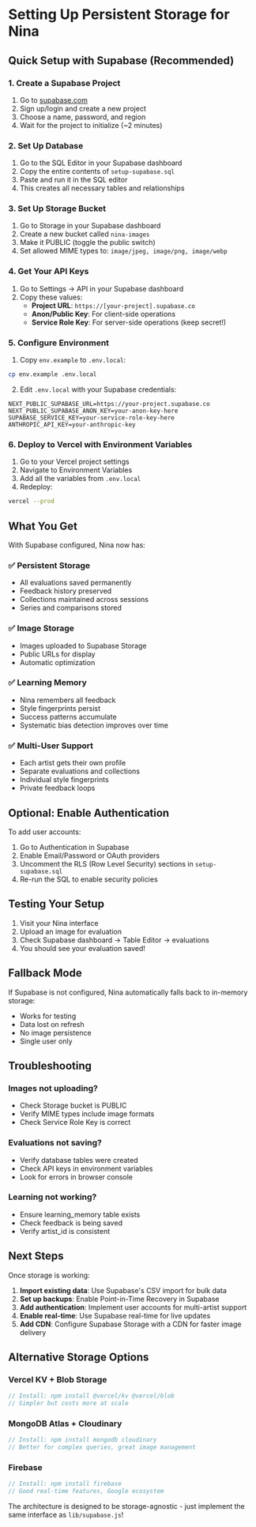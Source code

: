 # Setting Up Persistent Storage for Nina

## Quick Setup with Supabase (Recommended)

### 1. Create a Supabase Project

1. Go to [supabase.com](https://supabase.com)
2. Sign up/login and create a new project
3. Choose a name, password, and region
4. Wait for the project to initialize (~2 minutes)

### 2. Set Up Database

1. Go to the SQL Editor in your Supabase dashboard
2. Copy the entire contents of `setup-supabase.sql`
3. Paste and run it in the SQL editor
4. This creates all necessary tables and relationships

### 3. Set Up Storage Bucket

1. Go to Storage in your Supabase dashboard
2. Create a new bucket called `nina-images`
3. Make it PUBLIC (toggle the public switch)
4. Set allowed MIME types to: `image/jpeg, image/png, image/webp`

### 4. Get Your API Keys

1. Go to Settings → API in your Supabase dashboard
2. Copy these values:
   - **Project URL**: `https://[your-project].supabase.co`
   - **Anon/Public Key**: For client-side operations
   - **Service Role Key**: For server-side operations (keep secret!)

### 5. Configure Environment

1. Copy `env.example` to `.env.local`:
```bash
cp env.example .env.local
```

2. Edit `.env.local` with your Supabase credentials:
```env
NEXT_PUBLIC_SUPABASE_URL=https://your-project.supabase.co
NEXT_PUBLIC_SUPABASE_ANON_KEY=your-anon-key-here
SUPABASE_SERVICE_KEY=your-service-role-key-here
ANTHROPIC_API_KEY=your-anthropic-key
```

### 6. Deploy to Vercel with Environment Variables

1. Go to your Vercel project settings
2. Navigate to Environment Variables
3. Add all the variables from `.env.local`
4. Redeploy:
```bash
vercel --prod
```

## What You Get

With Supabase configured, Nina now has:

### ✅ **Persistent Storage**
- All evaluations saved permanently
- Feedback history preserved
- Collections maintained across sessions
- Series and comparisons stored

### ✅ **Image Storage**
- Images uploaded to Supabase Storage
- Public URLs for display
- Automatic optimization

### ✅ **Learning Memory**
- Nina remembers all feedback
- Style fingerprints persist
- Success patterns accumulate
- Systematic bias detection improves over time

### ✅ **Multi-User Support**
- Each artist gets their own profile
- Separate evaluations and collections
- Individual style fingerprints
- Private feedback loops

## Optional: Enable Authentication

To add user accounts:

1. Go to Authentication in Supabase
2. Enable Email/Password or OAuth providers
3. Uncomment the RLS (Row Level Security) sections in `setup-supabase.sql`
4. Re-run the SQL to enable security policies

## Testing Your Setup

1. Visit your Nina interface
2. Upload an image for evaluation
3. Check Supabase dashboard → Table Editor → evaluations
4. You should see your evaluation saved!

## Fallback Mode

If Supabase is not configured, Nina automatically falls back to in-memory storage:
- Works for testing
- Data lost on refresh
- No image persistence
- Single user only

## Troubleshooting

### Images not uploading?
- Check Storage bucket is PUBLIC
- Verify MIME types include image formats
- Check Service Role Key is correct

### Evaluations not saving?
- Verify database tables were created
- Check API keys in environment variables
- Look for errors in browser console

### Learning not working?
- Ensure learning_memory table exists
- Check feedback is being saved
- Verify artist_id is consistent

## Next Steps

Once storage is working:

1. **Import existing data**: Use Supabase's CSV import for bulk data
2. **Set up backups**: Enable Point-in-Time Recovery in Supabase
3. **Add authentication**: Implement user accounts for multi-artist support
4. **Enable real-time**: Use Supabase real-time for live updates
5. **Add CDN**: Configure Supabase Storage with a CDN for faster image delivery

## Alternative Storage Options

### Vercel KV + Blob Storage
```javascript
// Install: npm install @vercel/kv @vercel/blob
// Simpler but costs more at scale
```

### MongoDB Atlas + Cloudinary
```javascript
// Install: npm install mongodb cloudinary
// Better for complex queries, great image management
```

### Firebase
```javascript
// Install: npm install firebase
// Good real-time features, Google ecosystem
```

The architecture is designed to be storage-agnostic - just implement the same interface as `lib/supabase.js`!